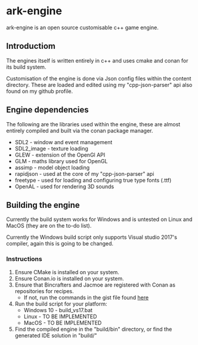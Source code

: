 # ark-engine
ark-engine is an open source customisable c++ game engine.

## Introductiom
The engines itself is written entirely in c++ and uses cmake and conan for its build system.

Customisation of the engine is done via Json config files within the content directory. These are loaded and edited using my "cpp-json-parser" api also found on my github profile.

## Engine dependencies
The following are the libraries used within the engine, these are almost entirely compiled and built via the conan package manager.
* SDL2 - window and event management
* SDL2_image - texture loading
* GLEW - extension of the OpenGl API
* GLM - maths library used for OpenGL
* assimp - model object loading
* rapidjson - used at the core of my "cpp-json-parser" api
* freetype - used for loading and configuring true type fonts (.ttf)
* OpenAL - used for rendering 3D sounds

## Building the engine
Currently the build system works for Windows and is untested on Linux and MacOS (they are on the to-do list).

Currently the Windows build script only supports Visual studio 2017's compiler, again this is going to be changed.

### Instructions
1. Ensure CMake is installed on your system.
2. Ensure Conan.io is installed on your system.
3. Ensure that Bincrafters and Jacmoe are registered with Conan as repositories for recipes.
    * If not, run the commands in the gist file found [here](https://gist.github.com/TReed1104/14e9e9c4e0f07c4fdc9373cb287bdf6b)
4. Run the build script for your platform:
    * Windows 10 - build_vs17.bat
    * Linux - TO BE IMPLEMENTED
    * MacOS - TO BE IMPLEMENTED
5. Find the compiled engine in the "build/bin" directory, or find the generated IDE solution in "build/"
